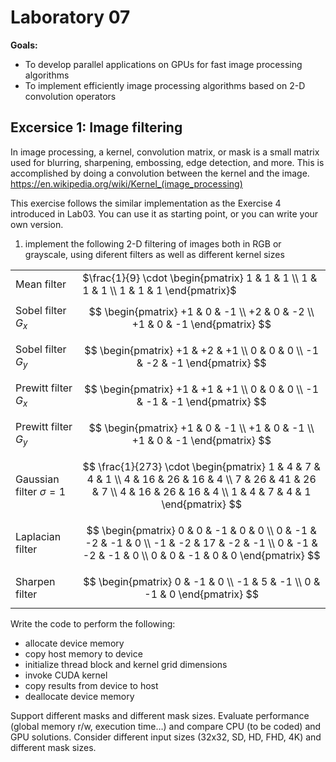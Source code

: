 # Laboratory 07

**Goals:**

- To develop parallel applications on GPUs for fast image processing algorithms
- To implement efficiently image processing algorithms based on 2-D convolution operators

## Excersice 1: Image filtering

In image processing, a kernel, convolution matrix, or mask is a small matrix used for blurring, sharpening, embossing, edge detection, and more. This is accomplished by doing a convolution between the kernel and the image. <https://en.wikipedia.org/wiki/Kernel_(image_processing)>

This exercise follows the similar implementation as the Exercise 4 introduced in Lab03. You can use it as starting point, or you can write your own version.

1. implement the following 2-D filtering of images both in RGB or grayscale, using diferent filters as well as different kernel sizes

|||
|-|-|
|Mean filter| $\frac{1}{9} \cdot \begin{pmatrix} 1 & 1 & 1 \\ 1 & 1 & 1 \\ 1 & 1 & 1 \end{pmatrix}$|
|Sobel filter $G_x$| $$ \begin{pmatrix} +1 & 0 & -1 \\ +2 & 0 & -2 \\ +1 & 0 & -1 \end{pmatrix} $$|
|Sobel filter $G_y$| $$ \begin{pmatrix} +1 & +2 & +1 \\ 0 & 0 & 0 \\ -1 & -2 & -1 \end{pmatrix} $$|
|Prewitt filter $G_x$| $$ \begin{pmatrix} +1 & +1 & +1 \\ 0 & 0 & 0 \\ -1 & -1 & -1 \end{pmatrix} $$|
|Prewitt filter $G_y$| $$ \begin{pmatrix} +1 & 0 & -1 \\ +1 & 0 & -1 \\ +1 & 0 & -1 \end{pmatrix} $$|
|Gaussian filter $\sigma=1$| $$ \frac{1}{273} \cdot \begin{pmatrix} 1 & 4 & 7 & 4 & 1 \\ 4 & 16 & 26 & 16 & 4 \\ 7 & 26 & 41 & 26 & 7 \\ 4 & 16 & 26 & 16 & 4 \\ 1 & 4 & 7 & 4 & 1 \end{pmatrix} $$|
|Laplacian filter|$$ \begin{pmatrix} 0  & 0  & -1 & 0  & 0  \\ 0  & -1 & -2 & -1 & 0  \\ -1 & -2 & 17 & -2 & -1 \\ 0  & -1 & -2 & -1 & 0  \\ 0  & 0 & -1 & 0  & 0  \end{pmatrix} $$|
|Sharpen filter| $$ \begin{pmatrix} 0 & -1 & 0 \\ -1 & 5 & -1 \\ 0 & -1 & 0 \end{pmatrix} $$|

Write the code to perform the following:

- allocate device memory
- copy host memory to device
- initialize thread block and kernel grid dimensions
- invoke CUDA kernel
- copy results from device to host
- deallocate device memory

Support different masks and different mask sizes. Evaluate performance (global memory r/w, execution time…) and compare CPU (to be coded) and GPU solutions. Consider different input sizes (32x32, SD, HD, FHD, 4K) and different mask sizes.
